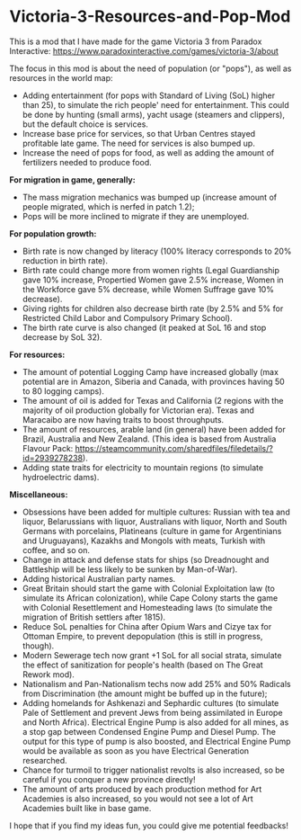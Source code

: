 # Victoria-3-Resources-and-Pop-Mod
This is a mod that I have made for the game Victoria 3 from Paradox Interactive: https://www.paradoxinteractive.com/games/victoria-3/about


The focus in this mod is about the need of population (or "pops"), as well as resources in the world map:
- Adding entertainment (for pops with Standard of Living (SoL) higher than 25), to simulate the rich people' need for entertainment. This could be done by hunting (small arms), yacht usage (steamers and clippers), but the default choice is services.
- Increase base price for services, so that Urban Centres stayed profitable late game. The need for services is also bumped up.
- Increase the need of pops for food, as well as adding the amount of fertilizers needed to produce food.

**For migration in game, generally:**
- The mass migration mechanics was bumped up (increase amount of people migrated, which is nerfed in patch 1.2);
- Pops will be more inclined to migrate if they are unemployed.

**For population growth:**
- Birth rate is now changed by literacy (100% literacy corresponds to 20% reduction in birth rate).
- Birth rate could change more from women rights (Legal Guardianship gave 10% increase, Propertied Women gave 2.5% increase, Women in the Workforce gave 5% decrease, while Women Suffrage gave 10% decrease).
- Giving rights for children also decrease birth rate (by 2.5% and 5% for Restricted Child Labor and Compulsory Primary School).
- The birth rate curve is also changed (it peaked at SoL 16 and stop decrease by SoL 32).

**For resources:**
- The amount of potential Logging Camp have increased globally (max potential are in Amazon, Siberia and Canada, with provinces having 50 to 80 logging camps).
- The amount of oil is added for Texas and California (2 regions with the majority of oil production globally for Victorian era). Texas and Maracaibo are now having traits to boost throughputs.
- The amount of resources, arable land (in general) have been added for Brazil, Australia and New Zealand. (This idea is based from Australia Flavour Pack: https://steamcommunity.com/sharedfiles/filedetails/?id=2939278238).
- Adding state traits for electricity to mountain regions (to simulate hydroelectric dams).

**Miscellaneous:**
- Obsessions have been added for multiple cultures: Russian with tea and liquor, Belarussians with liquor, Australians with liquor, North and South Germans with porcelains, Platineans (culture in game for Argentinians and Uruguayans), Kazakhs and Mongols with meats, Turkish with coffee, and so on.
- Change in attack and defense stats for ships (so Dreadnought and Battleship will be less likely to be sunken by Man-of-War).
- Adding historical Australian party names.
- Great Britain should start the game with Colonial Exploitation law (to simulate its African colonization), while Cape Colony starts the game with Colonial Resettlement and Homesteading laws (to simulate the migration of British settlers after 1815).
- Reduce SoL penalties for China after Opium Wars and Cizye tax for Ottoman Empire, to prevent depopulation (this is still in progress, though).
- Modern Sewerage tech now grant +1 SoL for all social strata, simulate the effect of sanitization for people's health (based on The Great Rework mod).
- Nationalism and Pan-Nationalism techs now add 25% and 50% Radicals from Discrimination (the amount might be buffed up in the future);
- Adding homelands for Ashkenazi and Sephardic cultures (to simulate Pale of Settlement and prevent Jews from being assimilated in Europe and North Africa).
Electrical Engine Pump is also added for all mines, as a stop gap between Condensed Engine Pump and Diesel Pump. The output for this type of pump is also boosted, and Electrical Engine Pump would be available as soon as you have Electrical Generation researched.
- Chance for turmoil to trigger nationalist revolts is also increased, so be careful if you conquer a new province directly!
- The amount of arts produced by each production method for Art Academies is also increased, so you would not see a lot of Art Academies built like in base game.

I hope that if you find my ideas fun, you could give me potential feedbacks!
